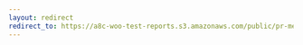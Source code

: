 ```yaml
---
layout: redirect
redirect_to: https://a8c-woo-test-reports.s3.amazonaws.com/public/pr-merge/45838/e2e/index.html
---
```

